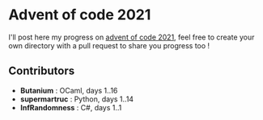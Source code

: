 # Advent of code 2021

I'll post here my progress on [advent of code 2021](https://adventofcode.com/2021), feel free to create your own directory with a pull request to share you progress too !

## Contributors

- **Butanium** : OCaml, days 1..16
- **supermartruc** : Python, days 1..14
- **InfRandomness** : C#, days 1..1

